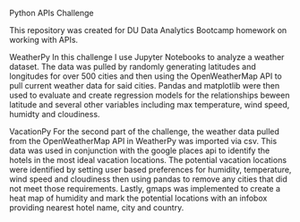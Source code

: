 Python APIs Challenge

This repository was created for DU Data Analytics Bootcamp homework on working with APIs.

WeatherPy
In this challenge I use Jupyter Notebooks to analyze a weather dataset. The data was pulled by randomly generating latitudes and longitudes for over 500 cities and then using the OpenWeatherMap API to pull current weather data for said cities. Pandas and matplotlib were then used to evaluate and create regression models for the relationships beween latitude and several other variables including max temperature, wind speed, humidty and cloudiness.

VacationPy
For the second part of the challenge, the weather data pulled from the OpenWeatherMap API in WeatherPy was imported via csv. This data was used in conjunction with the google places api to identify the hotels in the most ideal vacation locations. The potential vacation locations were identified by setting user based preferences for humidity, temperature, wind speed and cloudiness then using pandas to remove any cities that did not meet those requirements. Lastly, gmaps was implemented to create a heat map of humidity and mark the potential locations with an infobox providing nearest hotel name, city and country.
